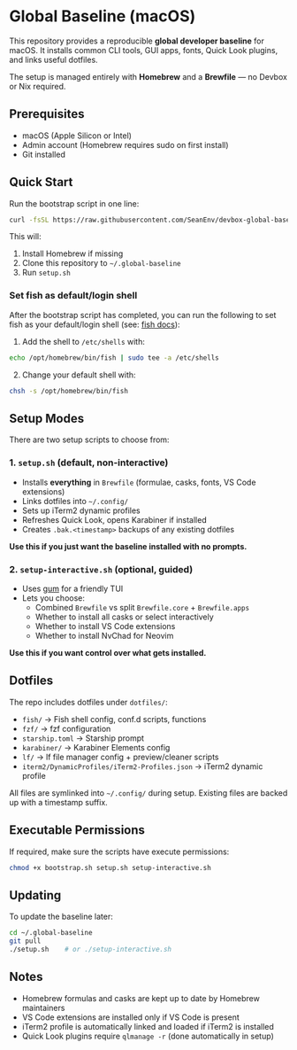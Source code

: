 # Global Baseline (macOS)

This repository provides a reproducible **global developer baseline** for macOS.
It installs common CLI tools, GUI apps, fonts, Quick Look plugins, and links useful dotfiles.

The setup is managed entirely with **Homebrew** and a **Brewfile** — no Devbox or Nix required.

## Prerequisites

* macOS (Apple Silicon or Intel)
* Admin account (Homebrew requires sudo on first install)
* Git installed

## Quick Start

Run the bootstrap script in one line:

```bash
curl -fsSL https://raw.githubusercontent.com/SeanEnv/devbox-global-baseline/main/bootstrap.sh | bash
```

This will:

1. Install Homebrew if missing
2. Clone this repository to `~/.global-baseline`
3. Run `setup.sh`

### Set fish as default/login shell

After the bootstrap script has completed, you can run the following to set fish as your default/login shell (see: [fish docs](https://fishshell.com/docs/current/index.html#default-shell)):

1. Add the shell to `/etc/shells` with:
  ```bash
  echo /opt/homebrew/bin/fish | sudo tee -a /etc/shells
  ```
2. Change your default shell with:
  ```bash
  chsh -s /opt/homebrew/bin/fish
  ```


## Setup Modes

There are two setup scripts to choose from:

### 1. `setup.sh` (default, non-interactive)

* Installs **everything** in `Brewfile` (formulae, casks, fonts, VS Code extensions)
* Links dotfiles into `~/.config/`
* Sets up iTerm2 dynamic profiles
* Refreshes Quick Look, opens Karabiner if installed
* Creates `.bak.<timestamp>` backups of any existing dotfiles

**Use this if you just want the baseline installed with no prompts.**

### 2. `setup-interactive.sh` (optional, guided)

* Uses [gum](https://github.com/charmbracelet/gum) for a friendly TUI
* Lets you choose:
  * Combined `Brewfile` vs split `Brewfile.core` + `Brewfile.apps`
  * Whether to install all casks or select interactively
  * Whether to install VS Code extensions
  * Whether to install NvChad for Neovim

**Use this if you want control over what gets installed.**


## Dotfiles

The repo includes dotfiles under `dotfiles/`:

* `fish/` → Fish shell config, conf.d scripts, functions
* `fzf/` → fzf configuration
* `starship.toml` → Starship prompt
* `karabiner/` → Karabiner Elements config
* `lf/` → lf file manager config + preview/cleaner scripts
* `iterm2/DynamicProfiles/iTerm2-Profiles.json` → iTerm2 dynamic profile

All files are symlinked into `~/.config/` during setup.
Existing files are backed up with a timestamp suffix.

## Executable Permissions

If required, make sure the scripts have execute permissions:

```bash
chmod +x bootstrap.sh setup.sh setup-interactive.sh
```

## Updating

To update the baseline later:

```bash
cd ~/.global-baseline
git pull
./setup.sh    # or ./setup-interactive.sh
```

## Notes

* Homebrew formulas and casks are kept up to date by Homebrew maintainers
* VS Code extensions are installed only if VS Code is present
* iTerm2 profile is automatically linked and loaded if iTerm2 is installed
* Quick Look plugins require `qlmanage -r` (done automatically in setup)

